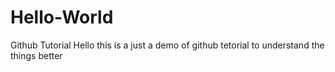 # Hello-World
Github Tutorial 
Hello this is a just a demo of github tetorial to understand the things better 
